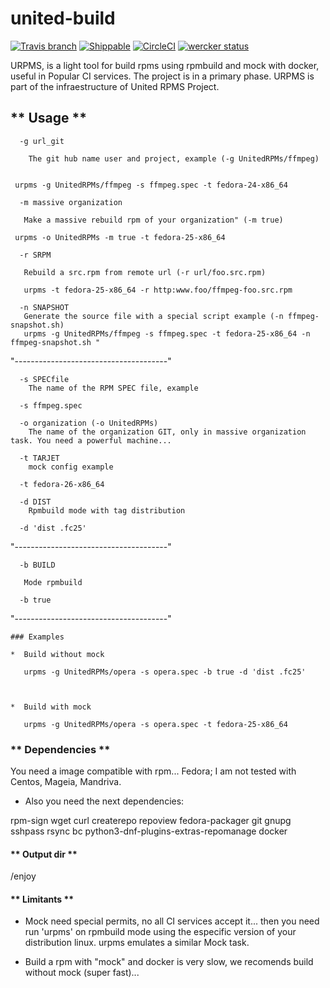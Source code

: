# united-build

[![Travis branch](https://img.shields.io/travis/rust-lang/rust/master.svg?style=flat-square)](https://travis-ci.org/kuboosoft/united-build)
[![Shippable](https://img.shields.io/shippable/5444c5ecb904a4b21567b0ff.svg?style=flat-square)](https://app.shippable.com/projects/582ce4db2bbf381000df99f3)
[![CircleCI](https://circleci.com/gh/kuboosoft/united-build.svg?style=svg)](https://circleci.com/gh/kuboosoft/united-build)
[![wercker status](https://app.wercker.com/status/507dabc6a9f204010ba0693770a20639/m/master "wercker status")](https://app.wercker.com/project/byKey/507dabc6a9f204010ba0693770a20639)


URPMS, is a light tool for build rpms using rpmbuild and mock with docker, useful in Popular CI services. The project is in a primary phase. URPMS is part of the infraestructure of United RPMS Project.


## ** Usage **

```
  -g url_git

    The git hub name user and project, example (-g UnitedRPMs/ffmpeg)


 urpms -g UnitedRPMs/ffmpeg -s ffmpeg.spec -t fedora-24-x86_64

```


```
  -m massive organization

   Make a massive rebuild rpm of your organization" (-m true)

 urpms -o UnitedRPMs -m true -t fedora-25-x86_64

```

```
  -r SRPM

   Rebuild a src.rpm from remote url (-r url/foo.src.rpm)

   urpms -t fedora-25-x86_64 -r http:www.foo/ffmpeg-foo.src.rpm 

```

```
  -n SNAPSHOT
   Generate the source file with a special script example (-n ffmpeg-snapshot.sh)
   urpms -g UnitedRPMs/ffmpeg -s ffmpeg.spec -t fedora-25-x86_64 -n ffmpeg-snapshot.sh "
```

"--------------------------------------"
```
  -s SPECfile
    The name of the RPM SPEC file, example 

  -s ffmpeg.spec

```

```
  -o organization (-o UnitedRPMs)
    The name of the organization GIT, only in massive organization task. You need a powerful machine...
```

```
  -t TARJET
    mock config example 

  -t fedora-26-x86_64
```

```
  -d DIST
    Rpmbuild mode with tag distribution 
   
  -d 'dist .fc25'

```

"--------------------------------------"

```
  -b BUILD

   Mode rpmbuild

  -b true 

```

"--------------------------------------"

```
### Examples

*  Build without mock

   urpms -g UnitedRPMs/opera -s opera.spec -b true -d 'dist .fc25'



*  Build with mock

   urpms -g UnitedRPMs/opera -s opera.spec -t fedora-25-x86_64

```



### ** Dependencies **

You need a image compatible with rpm... Fedora; I am not tested with Centos, Mageia, Mandriva.

* Also you need the next dependencies:

rpm-sign wget curl createrepo repoview fedora-packager git gnupg sshpass rsync bc python3-dnf-plugins-extras-repomanage docker


#### ** Output dir **
/enjoy


#### ** Limitants **
* Mock need special permits, no all CI services accept it... then you need run 'urpms' on rpmbuild mode using the especific version of your distribution linux. urpms emulates a similar Mock task.

* Build a rpm with "mock" and docker is very slow, we recomends build without mock (super fast)...



